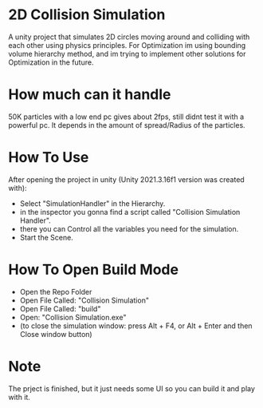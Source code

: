 # 2D Collision Simulation
A unity project that simulates 2D circles moving around and colliding with each other using physics principles.
For Optimization im using bounding volume hierarchy method,
and im trying to implement other solutions for Optimization in the future.

# How much can it handle
50K particles with a low end pc gives about 2fps, still didnt test it with a powerful pc.
It depends in the amount of spread/Radius of the particles.

# How To Use
After opening the project in unity (Unity 2021.3.16f1 version was created with):
* Select "SimulationHandler" in the Hierarchy.
* in the inspector you gonna find a script called "Collision Simulation Handler".
* there you can Control all the variables you need for the simulation.
* Start the Scene.
# How To Open Build Mode
* Open the Repo Folder
* Open File Called: "Collision Simulation"
* Open File Called: "build"
* Open: "Collision Simulation.exe"
* (to close the simulation window: press Alt + F4, or Alt + Enter and then Close window button)

# Note
The prject is finished, but it just needs some UI so you can build it and play with it.
